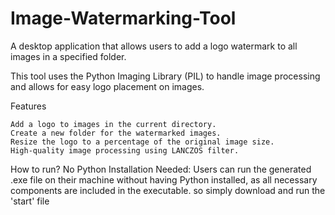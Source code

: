 # Image-Watermarking-Tool
A desktop application that allows users to add a logo watermark to all images in a specified folder. 

This tool uses the Python Imaging Library (PIL) to handle image processing and allows for easy logo placement on images.

Features

    Add a logo to images in the current directory.
    Create a new folder for the watermarked images.
    Resize the logo to a percentage of the original image size.
    High-quality image processing using LANCZOS filter.


How to run?
No Python Installation Needed: Users can run the generated .exe file on their machine without having Python installed, as all necessary components are included in the executable.
so simply download and run the 'start' file
